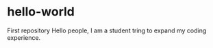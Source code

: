 # hello-world
First repository
Hello people,
  I am a student tring to expand my coding experience. 
